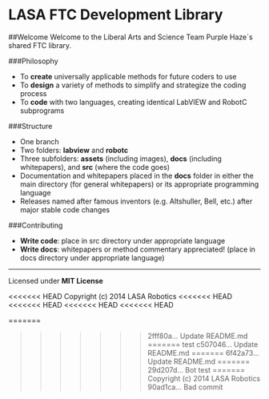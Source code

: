 LASA FTC Development Library
======

##Welcome
Welcome to the Liberal Arts and Science Team Purple Haze`s shared FTC library.

###Philosophy
- To **create** universally applicable methods for future coders to use
- To **design** a variety of methods to simplify and strategize the coding process
- To **code**  with two languages, creating identical LabVIEW and RobotC subprograms

###Structure
- One branch
- Two folders: **labview** and **robotc**
- Three subfolders: **assets** (including images), **docs** (including whitepapers), and **src** (where the code goes)
- Documentation and whitepapers placed in the **docs** folder in either the main directory (for general whitepapers) or its appropriate programming language
- Releases named after famous inventors (e.g. Altshuller, Bell, etc.) after major stable code changes

###Contributing
- **Write code**: place in src directory under appropriate language
- **Write docs**: whitepapers or method commentary appreciated! (place in docs directory under appropriate language)

-----
Licensed under **MIT License**

<<<<<<< HEAD
Copyright (c) 2014 LASA Robotics
<<<<<<< HEAD
<<<<<<< HEAD
<<<<<<< HEAD
<<<<<<< HEAD

=======
>>>>>>> 2fff80a... Update README.md
=======
test
>>>>>>> c507046... Update README.md
=======
>>>>>>> 6f42a73... Update README.md
=======
>>>>>>> 29d207d... Bot test
=======
Copyright (c) 2014 LASA Robotics
>>>>>>> 90ad1ca... Bad commit
